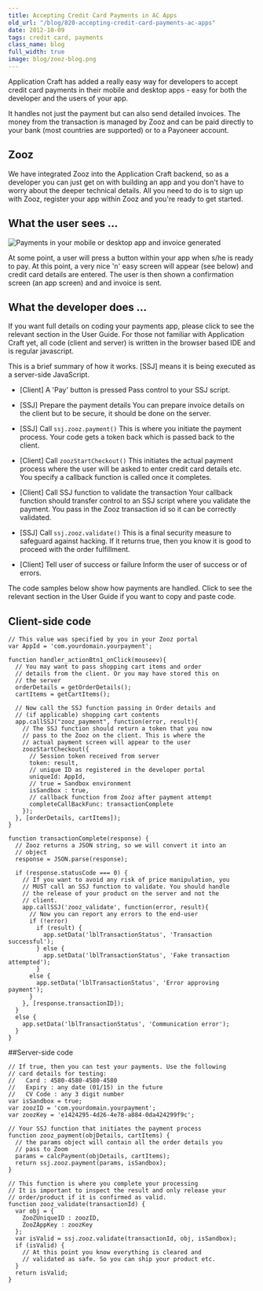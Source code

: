 ```yaml
---
title: Accepting Credit Card Payments in AC Apps
old_url: "/blog/820-accepting-credit-card-payments-ac-apps"
date: 2012-10-09
tags: credit card, payments
class_name: blog
full_width: true
image: blog/zooz-blog.png
---
```


Application Craft has added a really easy way for developers to accept credit card payments in their mobile and desktop apps - easy for both the developer and the users of your app.

It handles not just the payment but can also send detailed invoices. The money from the transaction is managed by Zooz and can be paid directly to your bank (most countries are supported) or to a Payoneer account.

## Zooz

We have integrated Zooz into the Application Craft backend, so as a developer you can just get on with building an app and you don't have to worry about the deeper technical details. All you need to do is to sign up with Zooz, register your app within Zooz and you're ready to get started.

## What the user sees ...

![](/img/blog/zooz-blog-2.png "Payments in your mobile or desktop app and invoice generated")

At some point, a user will press a button within your app when s/he is ready to pay. At this point, a very nice 'n' easy screen will appear (see below) and credit card details are entered.  The user is then shown a confirmation screen (an app screen) and and invoice is sent.

## What the developer does ...
If you want full details on coding your payments app, please click to see the relevant section in the User Guide. For those not familiar with Application Craft yet, all code (client and server) is written in the browser based IDE and is regular javascript.

This is a brief summary of how it works. [SSJ] means it is being executed as a server-side JavaScript.

  - [Client] A 'Pay' button is pressed
    Pass control to your SSJ script.
 
  - [SSJ] Prepare the payment details
    You can prepare invoice details on the client but to be secure, it should be done on the server.
 
  - [SSJ] Call `ssj.zooz.payment()`
    This is where you initiate the payment process. Your code gets a token back which is passed back to the client.
 
  - [Client] Call `zoozStartCheckout()`
    This initiates the actual payment process where the user will be asked to enter credit card details etc. You specify a callback function is called once it completes.
 
  - [Client] Call SSJ function to validate the transaction
    Your callback function should transfer control to an SSJ script where you validate the payment. You pass in the Zooz transaction id so it can be correctly validated.
 
  - [SSJ] Call `ssj.zooz.validate()`
    This is a final security measure to safeguard against hacking. If it returns true, then you know it is good to proceed with the order fulfillment. 
 
  - [Client] Tell user of success or failure
    Inform the user of success or of errors.

The code samples below show how payments are handled. Click to see the relevant section in the User Guide if you want to copy and paste code.
 
## Client-side code

    // This value was specified by you in your Zooz portal
    var AppId = 'com.yourdomain.yourpayment';

    function handler_actionBtn1_onClick(mouseev){
      // You may want to pass shopping cart items and order
      // details from the client. Or you may have stored this on
      // the server
      orderDetails = getOrderDetails();    
      cartItems = getCartItems();

      // Now call the SSJ function passing in Order details and
      // (if applicable) shopping cart contents
      app.callSSJ("zooz_payment", function(error, result){
        // The SSJ function should return a token that you now
        // pass to the Zooz on the client. This is where the
        // actual payment screen will appear to the user
        zoozStartCheckout({
          // Session token received from server
          token: result,
          // unique ID as registered in the developer portal
  	      uniqueId: AppId,
          // true = Sandbox environment
          isSandbox : true,
          // callback function from Zooz after payment attempt
          completeCallBackFunc: transactionComplete
        });
      }, [orderDetails, cartItems]);       
    }

    function transactionComplete(response) {
      // Zooz returns a JSON string, so we will convert it into an 
      // object
      response = JSON.parse(response);

      if (response.statusCode === 0) {
        // If you want to avoid any risk of price manipulation, you
        // MUST call an SSJ function to validate. You should handle
        // the release of your product on the server and not the
        // client.
        app.callSSJ('zooz_validate', function(error, result){
          // Now you can report any errors to the end-user
          if (!error)
            if (result) {
              app.setData('lblTransactionStatus', 'Transaction successful');
            } else {
              app.setData('lblTransactionStatus', 'Fake transaction attempted');
            }
          else {
            app.setData('lblTransactionStatus', 'Error approving payment');
          }
        }, [response.transactionID]);
      }
      else {
        app.setData('lblTransactionStatus', 'Communication error');
      }
    }

##Server-side code

    // If true, then you can test your payments. Use the following
    // card details for testing:
    //   Card : 4580-4580-4580-4580
    //   Expiry : any date (01/15) in the future
    //   CV Code : any 3 digit number
    var isSandbox = true;
    var zoozID = 'com.yourdomain.yourpayment';
    var zoozKey = 'e1424295-4d26-4e78-a884-0da424299f9c';

    // Your SSJ function that initiates the payment process
    function zooz_payment(objDetails, cartItems) {
      // the params object will contain all the order details you
      // pass to Zoom
      params = calcPayment(objDetails, cartItems);
      return ssj.zooz.payment(params, isSandbox);
    }

    // This function is where you complete your processing
    // It is important to inspect the result and only release your
    // order/product if it is confirmed as valid.
    function zooz_validate(transactionId) {
      var obj = {
        ZooZUniqueID : zoozID,
        ZooZAppKey : zoozKey
      };
      var isValid = ssj.zooz.validate(transactionId, obj, isSandbox);
      if (isValid) {
        // At this point you know everything is cleared and
        // validated as safe. So you can ship your product etc.
      }
      return isValid;
    }
 